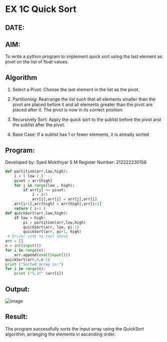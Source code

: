 # EX 1C Quick Sort
## DATE:
## AIM:
To write a python program to implement quick sort using tha last element as pivot on the list of float values.

## Algorithm
1. Select a Pivot: Choose the last element in the list as the pivot.

2. Partitioning: Rearrange the list such that all elements smaller than the pivot are placed before it and all elements greater than the pivot are placed after it. The pivot is now in its correct position.

3. Recursively Sort: Apply the quick sort to the sublist before the pivot and the sublist after the pivot.

4. Base Case: If a sublist has 1 or fewer elements, it is already sorted
## Program:

Developed by: Syed Mokthiyar S M
Register Number:  212222230156
```python
def partition(arr,low,high):
    i = ( low-1 )
    pivot = arr[high]
    for j in range(low , high):
        if arr[j] <= pivot:
            i = i+1
            arr[i],arr[j] = arr[j],arr[i]
    arr[i+1],arr[high] = arr[high],arr[i+1]
    return ( i+1 )
def quickSort(arr,low,high):
    if low < high:
        pi = partition(arr,low,high)
        quickSort(arr, low, pi-1)
        quickSort(arr, pi+1, high)
 # Driver code to test above 
arr = []
n = int(input())
for i in range(n):
    arr.append(eval(input()))
quickSort(arr,0,n-1)
print ("Sorted array is:")
for i in range(n):
    print ("%.1f" %arr[i])
```

## Output:
![image](https://github.com/user-attachments/assets/d1ea8528-2467-4770-89f8-0737a46bc094)



## Result:
The program successfully sorts the input array using the QuickSort algorithm, arranging the elements in ascending order.
